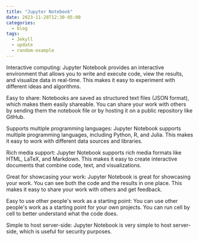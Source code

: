 ```yaml
---
title: "Jupyter Notebook"
date: 2023-11-28T12:30-05:00
categories:
  - blog
tags:
  - Jekyll
  - update
  - random-example
---
```

Interactive computing:
 Jupyter Notebook provides an interactive environment that allows you to write and execute code, view the results, and visualize data in real-time. This makes it easy to experiment with different ideas and algorithms.

Easy to share:
 Notebooks are saved as structured text files (JSON format), which makes them easily shareable. You can share your work with others by sending them the notebook file or by hosting it on a public repository like GitHub.

Supports multiple programming languages:
 Jupyter Notebook supports multiple programming languages, including Python, R, and Julia. This makes it easy to work with different data sources and libraries.

Rich media support: 
 Jupyter Notebook supports rich media formats like HTML, LaTeX, and Markdown. This makes it easy to create interactive documents that combine code, text, and visualizations.

Great for showcasing your work: 
 Jupyter Notebook is great for showcasing your work. You can see both the code and the results in one place. This makes it easy to share your work with others and get feedback.

Easy to use other people's work as a starting point:
 You can use other people's work as a starting point for your own projects. You can run cell by cell to better understand what the code does.

Simple to host server-side: 
 Jupyter Notebook is very simple to host server-side, which is useful for security purposes.